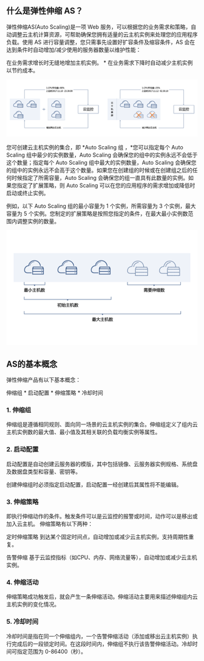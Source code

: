 ## **什么是弹性伸缩 AS？**

弹性伸缩AS(Auto Scaling)是一项 Web 服务，可以根据您的业务需求和策略，自动调整云主机计算资源，可帮助确保您拥有适量的云主机实例来处理您的应用程序负载。使用 AS 进行容量调整，您只需事先设置好扩容条件及缩容条件，AS 会在达到条件时自动增加/减少使用的服务器数量以维护性能：

在业务需求增长时无缝地增加主机实例。
* 
在业务需求下降时自动减少主机实例以节约成本。

![图AS概述1.png](https://github.com/jdcloudcom/cn/blob/AutoScaling/image/Elastic-Compute/Autoscaling/AS%E6%A6%82%E8%BF%B01.png)

您可创建云主机实例的集合，即 *Auto Scaling 组 ，*您可以指定每个 Auto Scaling 组中最少的实例数量，Auto Scaling 会确保您的组中的实例永远不会低于这个数量；指定每个 Auto Scaling 组中最大的实例数量，Auto Scaling 会确保您的组中的实例永远不会高于这个数量。如果您在创建组的时候或在创建组之后的任何时候指定了所需容量，Auto Scaling 会确保您的组一直具有此数量的实例。如果您指定了扩展策略，则 Auto Scaling 可以在您的应用程序的需求增加或降低时启动或终止实例。

例如，以下 Auto Scaling 组的最小容量为 1 个实例，所需容量为 3 个实例，最大容量为 5 个实例。您制定的扩展策略是按照您指定的条件，在最大最小实例数范围内调整实例的数量。

![图AS概述2.png](https://github.com/jdcloudcom/cn/blob/AutoScaling/image/Elastic-Compute/Autoscaling/AS%E6%A6%82%E8%BF%B02.png)

## **AS的基本概念**

弹性伸缩产品有以下基本概念：

伸缩组
* 
启动配置
* 
伸缩策略
* 
冷却时间

### 1. 伸缩组

伸缩组是遵循相同规则、面向同一场景的云主机实例的集合。伸缩组定义了组内云主机实例数的最大值、最小值及其相关联的负载均衡实例等属性。

### 2. 启动配置

启动配置是自动创建云服务器的模版，其中包括镜像、云服务器实例规格、系统盘及数据盘类型和容量、密钥等。

创建伸缩组时必须指定启动配置，启动配置一经创建后其属性将不能编辑。

### 3. 伸缩策略

即执行伸缩动作的条件。触发条件可以是云监控的报警或时间，动作可以是移出或加入云主机。
伸缩策略有以下两种：

定时伸缩策略
到达某个固定时间点，自动增加或减少云主机实例，支持周期性重复。

告警伸缩
基于云监控指标（如CPU、内存、网络流量等），自动增加或减少云主机实例。

### 4. 伸缩活动

伸缩策略成功触发后，就会产生一条伸缩活动。伸缩活动主要用来描述伸缩组内云主机实例的变化情况。

### 5. 冷却时间

冷却时间是指在同一个伸缩组内，一个告警伸缩活动（添加或移出云主机实例）执行完成后的一段锁定时间。在这段时间内，伸缩组不执行该告警伸缩活动。冷却时间可指定范围为 0-86400（秒）。
